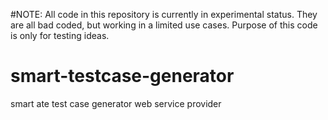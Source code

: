 #NOTE: All code in this repository is currently in experimental status. They are all bad coded, but working in a limited use cases. Purpose of this code is only for testing ideas.
# smart-testcase-generator
smart ate test case generator web service provider
